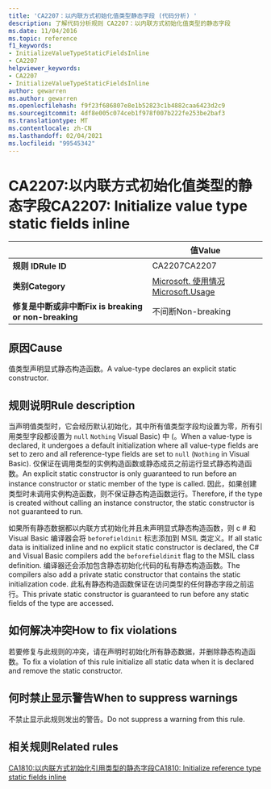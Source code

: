 ```yaml
---
title: 'CA2207：以内联方式初始化值类型静态字段 (代码分析) '
description: 了解代码分析规则 CA2207：以内联方式初始化值类型的静态字段
ms.date: 11/04/2016
ms.topic: reference
f1_keywords:
- InitializeValueTypeStaticFieldsInline
- CA2207
helpviewer_keywords:
- CA2207
- InitializeValueTypeStaticFieldsInline
author: gewarren
ms.author: gewarren
ms.openlocfilehash: f9f23f686807e8e1b52823c1b4882caa6423d2c9
ms.sourcegitcommit: 4df8e005c074ceb1f978f007b222fe253be2baf3
ms.translationtype: MT
ms.contentlocale: zh-CN
ms.lasthandoff: 02/04/2021
ms.locfileid: "99545342"
---
```

# <a name="ca2207-initialize-value-type-static-fields-inline"></a><span data-ttu-id="f56b1-103">CA2207:以内联方式初始化值类型的静态字段</span><span class="sxs-lookup"><span data-stu-id="f56b1-103">CA2207: Initialize value type static fields inline</span></span>

| | <span data-ttu-id="f56b1-104">值</span><span class="sxs-lookup"><span data-stu-id="f56b1-104">Value</span></span> |
|-|-|
| <span data-ttu-id="f56b1-105">**规则 ID**</span><span class="sxs-lookup"><span data-stu-id="f56b1-105">**Rule ID**</span></span> |<span data-ttu-id="f56b1-106">CA2207</span><span class="sxs-lookup"><span data-stu-id="f56b1-106">CA2207</span></span>|
| <span data-ttu-id="f56b1-107">**类别**</span><span class="sxs-lookup"><span data-stu-id="f56b1-107">**Category**</span></span> |[<span data-ttu-id="f56b1-108">Microsoft. 使用情况</span><span class="sxs-lookup"><span data-stu-id="f56b1-108">Microsoft.Usage</span></span>](usage-warnings.md)|
| <span data-ttu-id="f56b1-109">**修复是中断或非中断**</span><span class="sxs-lookup"><span data-stu-id="f56b1-109">**Fix is breaking or non-breaking**</span></span> |<span data-ttu-id="f56b1-110">不间断</span><span class="sxs-lookup"><span data-stu-id="f56b1-110">Non-breaking</span></span>|

## <a name="cause"></a><span data-ttu-id="f56b1-111">原因</span><span class="sxs-lookup"><span data-stu-id="f56b1-111">Cause</span></span>

<span data-ttu-id="f56b1-112">值类型声明显式静态构造函数。</span><span class="sxs-lookup"><span data-stu-id="f56b1-112">A value-type declares an explicit static constructor.</span></span>

## <a name="rule-description"></a><span data-ttu-id="f56b1-113">规则说明</span><span class="sxs-lookup"><span data-stu-id="f56b1-113">Rule description</span></span>

<span data-ttu-id="f56b1-114">当声明值类型时，它会经历默认初始化，其中所有值类型字段均设置为零，所有引用类型字段都设置为 `null` `Nothing` Visual Basic) 中 (。</span><span class="sxs-lookup"><span data-stu-id="f56b1-114">When a value-type is declared, it undergoes a default initialization where all value-type fields are set to zero and all reference-type fields are set to `null` (`Nothing` in Visual Basic).</span></span> <span data-ttu-id="f56b1-115">仅保证在调用类型的实例构造函数或静态成员之前运行显式静态构造函数。</span><span class="sxs-lookup"><span data-stu-id="f56b1-115">An explicit static constructor is only guaranteed to run before an instance constructor or static member of the type is called.</span></span> <span data-ttu-id="f56b1-116">因此，如果创建类型时未调用实例构造函数，则不保证静态构造函数运行。</span><span class="sxs-lookup"><span data-stu-id="f56b1-116">Therefore, if the type is created without calling an instance constructor, the static constructor is not guaranteed to run.</span></span>

<span data-ttu-id="f56b1-117">如果所有静态数据都以内联方式初始化并且未声明显式静态构造函数，则 c # 和 Visual Basic 编译器会将 `beforefieldinit` 标志添加到 MSIL 类定义。</span><span class="sxs-lookup"><span data-stu-id="f56b1-117">If all static data is initialized inline and no explicit static constructor is declared, the C# and Visual Basic compilers add the `beforefieldinit` flag to the MSIL class definition.</span></span> <span data-ttu-id="f56b1-118">编译器还会添加包含静态初始化代码的私有静态构造函数。</span><span class="sxs-lookup"><span data-stu-id="f56b1-118">The compilers also add a private static constructor that contains the static initialization code.</span></span> <span data-ttu-id="f56b1-119">此私有静态构造函数保证在访问类型的任何静态字段之前运行。</span><span class="sxs-lookup"><span data-stu-id="f56b1-119">This private static constructor is guaranteed to run before any static fields of the type are accessed.</span></span>

## <a name="how-to-fix-violations"></a><span data-ttu-id="f56b1-120">如何解决冲突</span><span class="sxs-lookup"><span data-stu-id="f56b1-120">How to fix violations</span></span>

<span data-ttu-id="f56b1-121">若要修复与此规则的冲突，请在声明时初始化所有静态数据，并删除静态构造函数。</span><span class="sxs-lookup"><span data-stu-id="f56b1-121">To fix a violation of this rule initialize all static data when it is declared and remove the static constructor.</span></span>

## <a name="when-to-suppress-warnings"></a><span data-ttu-id="f56b1-122">何时禁止显示警告</span><span class="sxs-lookup"><span data-stu-id="f56b1-122">When to suppress warnings</span></span>

<span data-ttu-id="f56b1-123">不禁止显示此规则发出的警告。</span><span class="sxs-lookup"><span data-stu-id="f56b1-123">Do not suppress a warning from this rule.</span></span>

## <a name="related-rules"></a><span data-ttu-id="f56b1-124">相关规则</span><span class="sxs-lookup"><span data-stu-id="f56b1-124">Related rules</span></span>

[<span data-ttu-id="f56b1-125">CA1810:以内联方式初始化引用类型的静态字段</span><span class="sxs-lookup"><span data-stu-id="f56b1-125">CA1810: Initialize reference type static fields inline</span></span>](ca1810.md)
